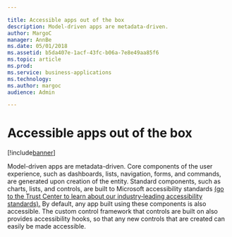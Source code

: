 ```yaml
---

title: Accessible apps out of the box
description: Model-driven apps are metadata-driven.
author: MargoC
manager: AnnBe
ms.date: 05/01/2018
ms.assetid: b5da407e-1acf-43fc-b06a-7e8e49aa85f6
ms.topic: article
ms.prod: 
ms.service: business-applications
ms.technology: 
ms.author: margoc
audience: Admin

---
```

#  Accessible apps out of the box




[!include[banner](../../includes/banner.md)]

Model-driven apps are metadata-driven. Core components of the user experience,
such as dashboards, lists, navigation, forms, and commands, are generated upon
creation of the entity. Standard components, such as charts, lists, and
controls, are built to Microsoft accessibility standards [(go to the Trust
Center to learn about our industry‑leading accessibility
standards).](https://www.microsoft.com/en-us/trustcenter/compliance/accessibility)
By default, any app built using these components is also accessible. The custom
control framework that controls are built on also provides accessibility hooks,
so that any new controls that are created can easily be made accessible.
